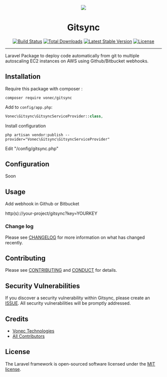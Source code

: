 <p align="center"><img src="https://laravel.com/assets/img/components/logo-laravel.svg"></p>
<center> <h1>Gitsync</h1> </center>
<p align="center">
<a href="https://travis-ci.org/laravel/framework"><img src="https://travis-ci.org/laravel/framework.svg" alt="Build Status"></a>
<a href="https://packagist.org/packages/vonec/gitsync"><img src="https://poser.pugx.org/vonec/gitsync/d/total.svg" alt="Total Downloads"></a>
<a href="https://packagist.org/packages/vonec/gitsync"><img src="https://poser.pugx.org/vonec/gitsync/v/stable.svg" alt="Latest Stable Version"></a>
<a href="https://packagist.org/packages/vonec/gitsync"><img src="https://poser.pugx.org/laravel/framework/license.svg" alt="License"></a>
</p>
<hr>


Laravel Package to deploy code automatically from git to multiple autoscaling EC2 instances on AWS using Github/Bitbucket webhooks.

## Installation

Require this package with composer :

```shell
composer require vonec/gitsync
```

Add to `config/app.php`:

```php
Vonec\Gitsync\GitsyncServiceProvider::class,
```

Install configuration

```shell
php artisan vendor:publish --provider="Vonec\Gitsync\GitsyncServiceProvider"
```
Edit "/config/gitsync.php"

## Configuration

Soon

## Usage

Add webhook in Github or Bitbucket

http(s)://your-project/gitsync?key=YOURKEY



### Change log

Please see <a href="https://github.com/vonec/gitsync/blob/HEAD/CHANGELOG.md" rel="nofollow noopener external">CHANGELOG</a> for more information on what has changed recently.

## Contributing

Please see <a href="https://github.com/vonec/gitsync/blob/HEAD/CONTRIBUTING.md" rel="nofollow noopener external">CONTRIBUTING</a> and 
<a href="https://github.com/vonec/gitsync/blob/HEAD/CONDUCT.md" rel="nofollow noopener external">CONDUCT</a> for details.

## Security Vulnerabilities

If you discover a security vulnerability within Gitsync, please  create an <a href="https://github.com/vonec/gitsync/blob/HEAD/ISSUE_TEMPLATE.md" rel="nofollow noopener external">ISSUE</a>. All security vulnerabilities will be promptly addressed.

## Credits

<ul>
<li><a href="http://vonectech.com">Vonec Technologies</a></li>
<li><a href="https://github.com/vonec/gitsync/contributors">All Contributors</a></li>
</ul>

## License

The Laravel framework is open-sourced software licensed under the [MIT license](http://opensource.org/licenses/MIT).